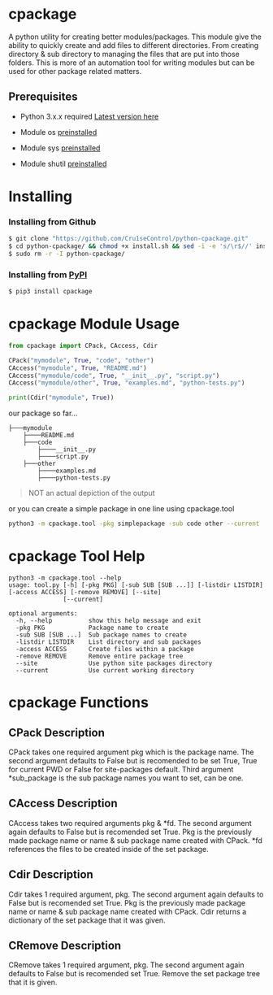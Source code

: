 # cpackage 
A python utility for creating better modules/packages. This module give the ability to quickly create and add files to different directories. From creating directory & sub directory to managing the files that are put into those folders. This is more of an automation tool for writing modules but can be used for other package related matters.

## Prerequisites
* Python 3.x.x required [Latest version here](https://www.python.org/ftp/python/3.8.2/python-3.8.2.exe)

* Module os [preinstalled](https://docs.python.org/3/library/os.html)

* Module sys [preinstalled](https://docs.python.org/3.8/library/sys.html)

* Module shutil [preinstalled](https://docs.python.org/3/library/shutil.html)

# Installing

### **Installing from Github**

```bash
$ git clone "https://github.com/Cru1seControl/python-cpackage.git"
$ cd python-cpackage/ && chmod +x install.sh && sed -i -e 's/\r$//' install.sh && ./install.sh
$ sudo rm -r -I python-cpackage/
```
### **Installing from [PyPI](https://pypi.org/project/cpackage/)**
```bash
$ pip3 install cpackage
```
# cpackage Module Usage

```python
from cpackage import CPack, CAccess, Cdir

CPack("mymodule", True, "code", "other")
CAccess("mymodule", True, "README.md")
CAccess("mymodule/code", True, "__init__.py", "script.py")
CAccess("mymodule/other", True, "examples.md", "python-tests.py")

print(Cdir("mymodule", True))
```
our package so far...

    ├───mymodule
        ├────README.md
        ├───code
            ├────__init__.py
            ├────script.py
        ├───other
            ├────examples.md
            ├────python-tests.py
> NOT an actual depiction of the output

or you can create a simple package in one line using cpackage.tool

```bash
python3 -m cpackage.tool -pkg simplepackage -sub code other --current
```

# cpackage Tool Help
```
python3 -m cpackage.tool --help
usage: tool.py [-h] [-pkg PKG] [-sub SUB [SUB ...]] [-listdir LISTDIR] [-access ACCESS] [-remove REMOVE] [--site]
               [--current]

optional arguments:
  -h, --help          show this help message and exit
  -pkg PKG            Package name to create
  -sub SUB [SUB ...]  Sub package names to create
  -listdir LISTDIR    List directory and sub packages
  -access ACCESS      Create files within a package
  -remove REMOVE      Remove entire package tree
  --site              Use python site packages directory
  --current           Use current working directory
```

# cpackage Functions

## CPack Description
CPack takes one required argument pkg which is the package name. The second argument defaults to False but is recomended to be set True, True for current PWD or False for site-packages default. Third argument \*sub_package is the sub package names you want to set, can be one.

## CAccess Description
CAccess takes two required arguments pkg & \*fd. The second argument again defaults to False but is recomended set True. Pkg is the previously made package name or name & sub package name created with CPack. \*fd references the files to be created inside of the set package.

## Cdir Description
Cdir takes 1 required argument, pkg. The second argument again defaults to False but is recomended set True. Pkg is the previously made package name or name & sub package name created with CPack. Cdir returns a dictionary of the set package that it was given.

## CRemove Description
CRemove takes 1 required argument, pkg. The second argument again defaults to False but is recomended set True. Remove the set package tree that it is given.
